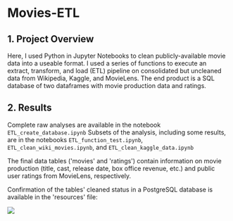 # Movies-ETL

## 1. Project Overview

Here, I used Python in Jupyter Notebooks to clean publicly-available movie data into a useable format. 
I used a series of functions to execute an extract, transform, and load (ETL) pipeline on consolidated but uncleaned data
from Wikipedia, Kaggle, and MovieLens. The end product is a SQL database of two dataframes with movie production data and ratings.

## 2. Results

Complete raw analyses are available in the notebook ```ETL_create_database.ipynb```
Subsets of the analysis, including some results, are in the notebooks ```ETL_function_test.ipynb```, 
```ETL_clean_wiki_movies.ipynb```, and ```ETL_clean_kaggle_data.ipynb```

The final data tables ('movies' and 'ratings') contain information on movie production (title, cast, release date, box office revenue, etc.) and
public user ratings from MovieLens, respectively. 

Confirmation of the tables' cleaned status in a PostgreSQL database is available in the 'resources' file:

![](resources/both_query.png)

